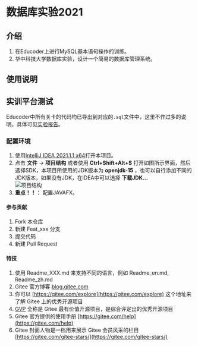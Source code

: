 # 数据库实验2021

## 介绍
1.  在Educoder上进行MySQL基本语句操作的训练。
2.  华中科技大学数据库实验，设计一个简易的数据库管理系统。

## 使用说明
## 实训平台测试
Educoder中所有关卡的代码均已导出到对应的`.sql`文件中，这里不作过多的说明。具体可见[实验报告](实验报告.docx)。

### 配置环境
1.  使用[IntelliJ IDEA 2021.1.1 x64](https://www.jetbrains.com/idea/download/#section=windows)打开本项目。
2.  点击 **文件** → **项目结构** 或者使用 **Ctrl+Shift+Alt+S** 打开如图所示界面，然后选择SDK，本项目所使用的JDK版本为 **openjdk-15** ，也可以自行添加不同的JDK版本，如果没有JDK，在IDEA中可以选择 **下载JDK...** <br>![项目结构](https://images.gitee.com/uploads/images/2021/0628/161033_e21a377e_8206880.png "屏幕截图.png") 
3.   **重点！！：** 配置JAVAFX。

#### 参与贡献

1.  Fork 本仓库
2.  新建 Feat_xxx 分支
3.  提交代码
4.  新建 Pull Request


#### 特技

1.  使用 Readme\_XXX.md 来支持不同的语言，例如 Readme\_en.md, Readme\_zh.md
2.  Gitee 官方博客 [blog.gitee.com](https://blog.gitee.com)
3.  你可以 [https://gitee.com/explore](https://gitee.com/explore) 这个地址来了解 Gitee 上的优秀开源项目
4.  [GVP](https://gitee.com/gvp) 全称是 Gitee 最有价值开源项目，是综合评定出的优秀开源项目
5.  Gitee 官方提供的使用手册 [https://gitee.com/help](https://gitee.com/help)
6.  Gitee 封面人物是一档用来展示 Gitee 会员风采的栏目 [https://gitee.com/gitee-stars/](https://gitee.com/gitee-stars/)
